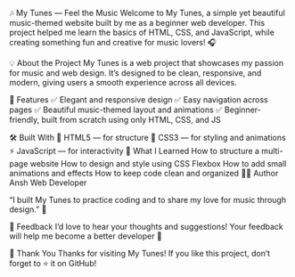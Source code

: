 🎶 My Tunes — Feel the Music
Welcome to My Tunes, a simple yet beautiful music-themed website built by me as a beginner web developer.
This project helped me learn the basics of HTML, CSS, and JavaScript, while creating something fun and creative for music lovers! 🎧

💡 About the Project
My Tunes is a web project that showcases my passion for music and web design.
It’s designed to be clean, responsive, and modern, giving users a smooth experience across all devices.

🚀 Features
✅ Elegant and responsive design
✅ Easy navigation across pages
✅ Beautiful music-themed layout and animations
✅ Beginner-friendly, built from scratch using only HTML, CSS, and JS

🛠️ Built With
🎨 HTML5 — for structure
🌈 CSS3 — for styling and animations
⚡ JavaScript — for interactivity
🧠 What I Learned
How to structure a multi-page website
How to design and style using CSS Flexbox
How to add small animations and effects
How to keep code clean and organized
👨‍💻 Author
Ansh Web Developer

“I built My Tunes to practice coding and to share my love for music through design.” 🎵

💬 Feedback
I’d love to hear your thoughts and suggestions!
Your feedback will help me become a better developer 🙌

🖤 Thank You
Thanks for visiting My Tunes!
If you like this project, don’t forget to ⭐ it on GitHub!
